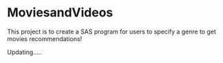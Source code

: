 # MoviesandVideos

This project is to create a SAS program for users to specify a genre to get movies recommendations!




Updating.....

